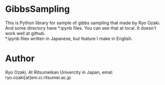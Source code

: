 # GibbsSampling
This is Python library for sample of gibbs sampling that made by Ryo Ozaki.
And some directory have \*.ipynb files.
You can see that at local.
It doesn't work well at github.
<br>
\*.ipynb files written in Japanese, but feature I make in English.

# Author
Ryo Ozaki,
At Ritsumeikan Univercity in Japan,
emal: ryo.ozaki[at]em.ci.ritsumei.ac.jp
